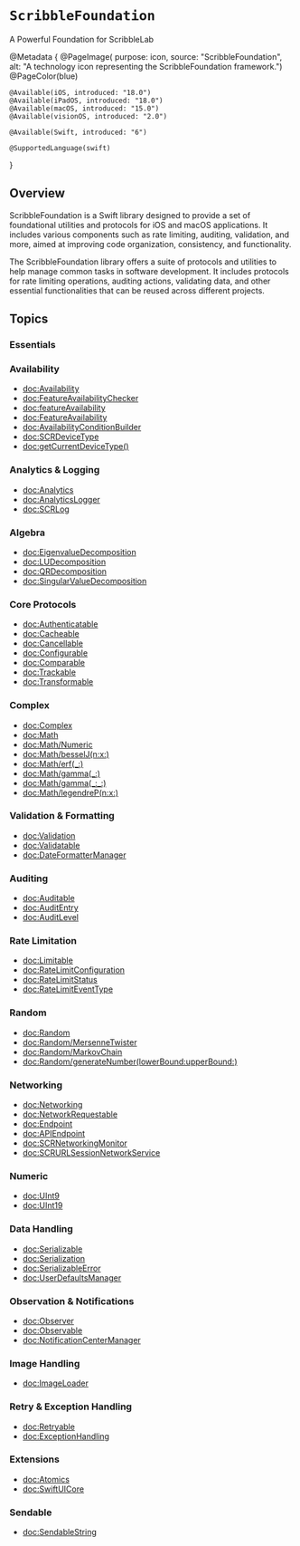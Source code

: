 # ``ScribbleFoundation``

A Powerful Foundation for ScribbleLab

@Metadata {
    @PageImage(
        purpose: icon,
        source: "ScribbleFoundation", 
        alt: "A technology icon representing the ScribbleFoundation framework.")
    @PageColor(blue)
    
    @Available(iOS, introduced: "18.0")
    @Available(iPadOS, introduced: "18.0")
    @Available(macOS, introduced: "15.0")
    @Available(visionOS, introduced: "2.0")
    
    @Available(Swift, introduced: "6")
    
    @SupportedLanguage(swift)
}

## Overview

ScribbleFoundation is a Swift library designed to provide a set of foundational utilities and protocols for iOS and macOS applications. It includes various components such as rate limiting, auditing, validation, and more, aimed at improving code organization, consistency, and functionality.

The ScribbleFoundation library offers a suite of protocols and utilities to help manage common tasks in software development. It includes protocols for rate limiting operations, auditing actions, validating data, and other essential functionalities that can be reused across different projects.

## Topics

### Essentials

### Availability

- <doc:Availability>
- <doc:FeatureAvailabilityChecker>
- <doc:featureAvailability>
- <doc:FeatureAvailability>
- <doc:AvailabilityConditionBuilder>
- <doc:SCRDeviceType>
- <doc:getCurrentDeviceType()>

### Analytics & Logging

- <doc:Analytics>
- <doc:AnalyticsLogger>
- <doc:SCRLog>

### Algebra 

- <doc:EigenvalueDecomposition>
- <doc:LUDecomposition>
- <doc:QRDecomposition>
- <doc:SingularValueDecomposition>

### Core Protocols

- <doc:Authenticatable>
- <doc:Cacheable>
- <doc:Cancellable>
- <doc:Configurable>
- <doc:Comparable>
- <doc:Trackable>
- <doc:Transformable>

### Complex

- <doc:Complex>
- <doc:Math>
- <doc:Math/Numeric>
- <doc:Math/besselJ(n:x:)>
- <doc:Math/erf(_:)>
- <doc:Math/gamma(_:)>
- <doc:Math/gamma(_:_:)>
- <doc:Math/legendreP(n:x:)>

### Validation & Formatting

- <doc:Validation>
- <doc:Validatable>
- <doc:DateFormatterManager>

### Auditing

- <doc:Auditable>
- <doc:AuditEntry>
- <doc:AuditLevel>

### Rate Limitation

- <doc:Limitable>
- <doc:RateLimitConfiguration>
- <doc:RateLimitStatus>
- <doc:RateLimitEventType>

### Random

- <doc:Random>
- <doc:Random/MersenneTwister>
- <doc:Random/MarkovChain>
- <doc:Random/generateNumber(lowerBound:upperBound:)>

### Networking

- <doc:Networking>
- <doc:NetworkRequestable>
- <doc:Endpoint>
- <doc:APIEndpoint>
- <doc:SCRNetworkingMonitor>
- <doc:SCRURLSessionNetworkService>

### Numeric

- <doc:UInt9>
- <doc:UInt19>

### Data Handling

- <doc:Serializable>
- <doc:Serialization>
- <doc:SerializableError>
- <doc:UserDefaultsManager>

### Observation & Notifications

- <doc:Observer>
- <doc:Observable>
- <doc:NotificationCenterManager>

### Image Handling

- <doc:ImageLoader>

### Retry & Exception Handling

- <doc:Retryable>
- <doc:ExceptionHandling>

### Extensions

- <doc:Atomics>
- <doc:SwiftUICore>

### Sendable

- <doc:SendableString>
